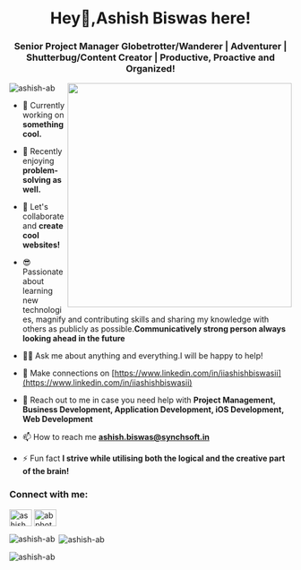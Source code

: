 <h1 align="center">Hey👋,Ashish Biswas here! </h1>
<h3 align="center">Senior Project Manager Globetrotter/Wanderer | Adventurer | Shutterbug/Content Creator | Productive, Proactive and Organized!</h3>
<img align="right" width="400" src="https://mir-s3-cdn-cf.behance.net/project_modules/max_1200/36ddd276339625.5c66944c27cd5.gif"/>
<p align="left"> <img src="https://komarev.com/ghpvc/?username=ashish-ab&label=Profile%20views&color=0e75b6&style=flat" alt="ashish-ab" /> </p>

- 🔭 Currently working on **something cool.**

- 🌱 Recently enjoying **problem-solving as well.**

- 👯 Let's collaborate and **create cool websites!**

- 😎 Passionate about learning new technologies, magnify and contributing skills and sharing my knowledge with others as publicly as possible.**Communicatively strong person always looking ahead in the future**

- 👨‍💻 Ask me about anything and everything.I will be happy to help!

- 📝 Make connections on [https://www.linkedin.com/in/iiashishbiswasii](https://www.linkedin.com/in/iiashishbiswasii)

- 💬 Reach out to me in case you need help with **Project Management, Business Development, Application Development, iOS Development, Web Development**

- 📫 How to reach me **ashish.biswas@synchsoft.in**

- ⚡ Fun fact **I strive while utilising both the logical and the creative part of the brain!**

<h3 align="left">Connect with me:</h3>
<p align="left">
<a href="https://fb.com/ashish biswas" target="blank"><img align="center" src="https://raw.githubusercontent.com/rahuldkjain/github-profile-readme-generator/master/src/images/icons/Social/facebook.svg" alt="ashish biswas" height="30" width="40" /></a>
<a href="https://instagram.com/abphotography" target="blank"><img align="center" src="https://raw.githubusercontent.com/rahuldkjain/github-profile-readme-generator/master/src/images/icons/Social/instagram.svg" alt="abphotography" height="30" width="40" /></a>
</p>

<p><img align="left" src="https://github-readme-stats.vercel.app/api/top-langs?username=ashish-ab&show_icons=true&locale=en&layout=compact" alt="ashish-ab" /></p>

<p>&nbsp;<img align="center" src="https://github-readme-stats.vercel.app/api?username=ashish-ab&show_icons=true&locale=en" alt="ashish-ab" /></p>

<p><img align="center" src="https://github-readme-streak-stats.herokuapp.com/?user=ashish-ab&" alt="ashish-ab" /></p>
